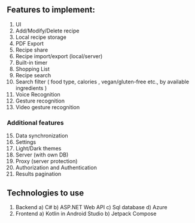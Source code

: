 
## Features to implement:
1. UI
2. Add/Modify/Delete recipe
4. Local recipe storage
5. PDF Export
6. Recipe share
7. Recipe import/export (local/server)
8. Built-in timer
9. Shopping List
10. Recipe search
11. Search filter ( food type, calories , vegan/gluten-free etc., by available ingredients )
12. Voice Recognition
13. Gesture recognition
14. Video gesture recognition


### Additional features
15. Data synchronization
16. Settings
17. Light/Dark themes
18. Server (with own DB)
19. Proxy (server protection)
20. Authorization and Authentication
21. Results pagination


## Technologies to use
1. Backend
   a) C#
   b) ASP.NET Web API
   c) Sql database
   d) Azure
2. Frontend
   a) Kotlin in Android Studio
   b) Jetpack Compose
   

